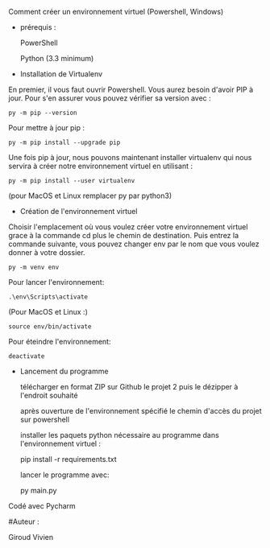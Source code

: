 Comment créer un environnement virtuel (Powershell, Windows)
- prérequis :

    PowerShell
  
    Python (3.3 minimum)

- Installation de Virtualenv

En premier, il vous faut ouvrir Powershell. Vous aurez besoin d'avoir PIP à jour. Pour s'en assurer vous pouvez vérifier sa version avec :

    py -m pip --version

Pour mettre à jour pip :

    py -m pip install --upgrade pip

Une fois pip à jour, nous pouvons maintenant installer virtualenv qui nous servira à créer notre environnement virtuel en utilisant :

    py -m pip install --user virtualenv

(pour MacOS et Linux remplacer py par python3)
- Création de l'environnement virtuel

Choisir l'emplacement où vous voulez créer votre environnement virtuel grace à la commande cd plus le chemin de destination. Puis entrez la commande suivante, vous pouvez changer env par le nom que vous voulez donner à votre dossier.

    py -m venv env

Pour lancer l'environnement:

    .\env\Scripts\activate

(Pour MacOS et Linux :)

    source env/bin/activate

Pour éteindre l'environnement:

    deactivate

- Lancement du programme

    télécharger en format ZIP sur Github le projet 2 puis le dézipper à l'endroit souhaité

    après ouverture de l'environnement spécifié le chemin d'accès du projet sur powershell

    installer les paquets python nécessaire au programme dans l'environnement virtuel :

    pip install -r requirements.txt

    lancer le programme avec:

    py main.py

Codé avec Pycharm

#Auteur :

Giroud Vivien
